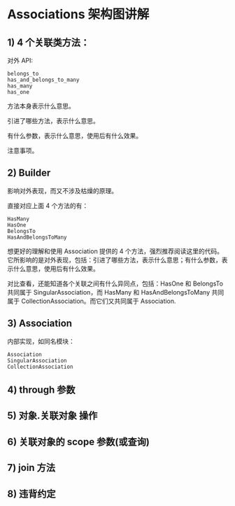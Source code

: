 # Associations 架构图讲解

## 1) 4 个关联类方法：

对外 API:

```
belongs_to
has_and_belongs_to_many
has_many
has_one
```

方法本身表示什么意思。

引进了哪些方法，表示什么意思。

有什么参数，表示什么意思，使用后有什么效果。

注意事项。

## 2) Builder

影响对外表现，而又不涉及枯燥的原理。

直接对应上面 4 个方法的有：

```
HasMany
HasOne
BelongsTo
HasAndBelongsToMany
```

想更好的理解和使用 Association 提供的 4 个方法，强烈推荐阅读这里的代码。它所影响的是对外表现，包括：引进了哪些方法，表示什么意思；有什么参数，表示什么意思，使用后有什么效果。

对比查看，还能知道各个关联之间有什么异同点，包括：HasOne 和 BelongsTo 共同属于 SingularAssociation，而 HasMany 和 HasAndBelongsToMany 共同属于 CollectionAssociation。而它们又共同属于 Association.

## 3) Association

内部实现，如同名模块：

```
Association
SingularAssociation
CollectionAssociation
```

## 4) through 参数

## 5) 对象.关联对象 操作

## 6) 关联对象的 scope 参数(或查询)

## 7) join 方法

## 8) 违背约定
